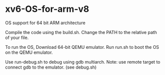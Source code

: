 # xv6-OS-for-arm-v8

OS support for 64 bit ARM architecture

Compile the code using the build.sh.
Change the PATH to the relative path of your file.

To run the OS, Download 64-bit QEMU emulator.
Run run.sh to boot the OS on the QEMU emulator.

Use run-debug.sh to debug using gdb multiarch.
Note: use remote target to connect gdb to the emulator. (see debug.sh)
